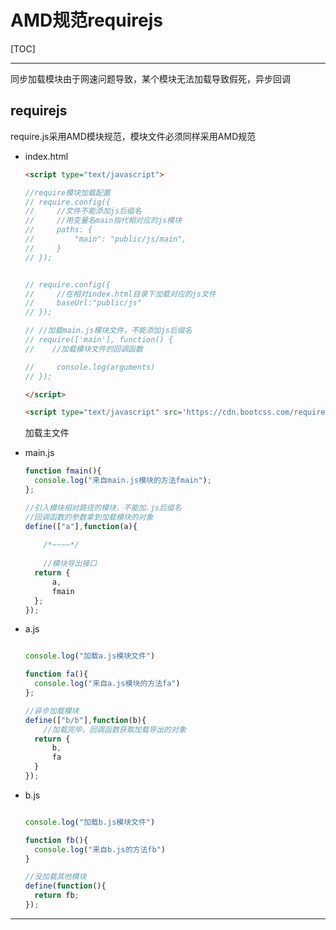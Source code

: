# AMD规范requirejs

[TOC]

***

同步加载模块由于网速问题导致，某个模块无法加载导致假死，异步回调

## requirejs

require.js采用AMD模块规范，模块文件必须同样采用AMD规范

+ index.html

  ```html
  <script type="text/javascript">
  
  //require模块加载配置
  // require.config({
  //     //文件不能添加js后缀名
  //     //用变量名main指代相对应的js模块
  //     paths: {
  //         "main": "public/js/main",
  //     }
  // });
  
  
  // require.config({
  //     //在相对index.html目录下加载对应的js文件
  //     baseUrl:"public/js"
  // });
  
  // //加载main.js模块文件，不能添加js后缀名
  // require(['main'], function() {
  // 	//加载模块文件的回调函数
  
  //     console.log(arguments)
  // });
  
  </script>
  
  <script type="text/javascript" src='https://cdn.bootcss.com/require.js/2.3.6/require.js' data-main="public/js/main.js"></script>
  ```

  加载主文件

+ main.js

  ```js
  function fmain(){
  	console.log("来自main.js模块的方法fmain");
  };
  
  //引入模块相对路径的模块，不能加.js后缀名
  //回调函数的参数拿到加载模块的对象
  define(["a"],function(a){
      
      /*~~~~*/
      
      //模块导出接口
  	return {
  		a,
  		fmain
  	};
  });
  
  ```

+ a.js

  ```js
  
  console.log("加载a.js模块文件")
  
  function fa(){
  	console.log("来自a.js模块的方法fa")
  };
  
  //异步加载模块
  define(["b/b"],function(b){
      //加载完毕，回调函数获取加载导出的对象
  	return {
  		b,
  		fa
  	}
  });
  
  ```

+ b.js

  ```js
  
  console.log("加载b.js模块文件")
  
  function fb(){
  	console.log("来自b.js的方法fb")
  }
  
  //没加载其他模块
  define(function(){
  	return fb;
  });
  
  ```

***

## 

